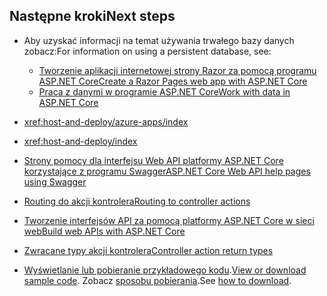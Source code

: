 ## <a name="next-steps"></a><span data-ttu-id="a94f8-101">Następne kroki</span><span class="sxs-lookup"><span data-stu-id="a94f8-101">Next steps</span></span>

* <span data-ttu-id="a94f8-102">Aby uzyskać informacji na temat używania trwałego bazy danych zobacz:</span><span class="sxs-lookup"><span data-stu-id="a94f8-102">For information on using a persistent database, see:</span></span>

  * [<span data-ttu-id="a94f8-103">Tworzenie aplikacji internetowej strony Razor za pomocą programu ASP.NET Core</span><span class="sxs-lookup"><span data-stu-id="a94f8-103">Create a Razor Pages web app with ASP.NET Core</span></span>](xref:tutorials/index)
  * [<span data-ttu-id="a94f8-104">Praca z danymi w programie ASP.NET Core</span><span class="sxs-lookup"><span data-stu-id="a94f8-104">Work with data in ASP.NET Core</span></span>](xref:data/index)

* <xref:host-and-deploy/azure-apps/index>
* <xref:host-and-deploy/index>
* [<span data-ttu-id="a94f8-105">Strony pomocy dla interfejsu Web API platformy ASP.NET Core korzystające z programu Swagger</span><span class="sxs-lookup"><span data-stu-id="a94f8-105">ASP.NET Core Web API help pages using Swagger</span></span>](xref:tutorials/web-api-help-pages-using-swagger)
* [<span data-ttu-id="a94f8-106">Routing do akcji kontrolera</span><span class="sxs-lookup"><span data-stu-id="a94f8-106">Routing to controller actions</span></span>](xref:mvc/controllers/routing)
* [<span data-ttu-id="a94f8-107">Tworzenie interfejsów API za pomocą platformy ASP.NET Core w sieci web</span><span class="sxs-lookup"><span data-stu-id="a94f8-107">Build web APIs with ASP.NET Core</span></span>](xref:web-api/index)
* [<span data-ttu-id="a94f8-108">Zwracane typy akcji kontrolera</span><span class="sxs-lookup"><span data-stu-id="a94f8-108">Controller action return types</span></span>](xref:web-api/action-return-types)
* <span data-ttu-id="a94f8-109">[Wyświetlanie lub pobieranie przykładowego kodu](https://github.com/aspnet/Docs/tree/master/aspnetcore/tutorials/first-web-api/samples).</span><span class="sxs-lookup"><span data-stu-id="a94f8-109">[View or download sample code](https://github.com/aspnet/Docs/tree/master/aspnetcore/tutorials/first-web-api/samples).</span></span> <span data-ttu-id="a94f8-110">Zobacz [sposobu pobierania](xref:index#how-to-download-a-sample).</span><span class="sxs-lookup"><span data-stu-id="a94f8-110">See [how to download](xref:index#how-to-download-a-sample).</span></span>
